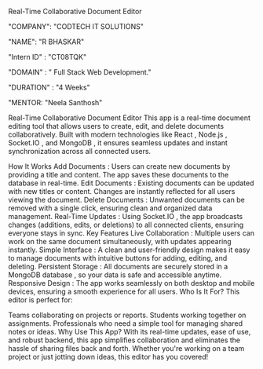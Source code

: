 Real-Time Collaborative Document Editor

"COMPANY": "CODTECH IT SOLUTIONS"

"NAME": "R BHASKAR"

"Intern ID" : "CT08TQK"

"DOMAIN" : " Full Stack Web Development."

"DURATION" : "4 Weeks"

"MENTOR: "Neela Santhosh"

Real-Time Collaborative Document Editor
This app is a real-time document editing tool that allows users to create, edit, and delete documents collaboratively. Built with modern technologies like React , Node.js , Socket.IO , and MongoDB , it ensures seamless updates and instant synchronization across all connected users.

How It Works
Add Documents : Users can create new documents by providing a title and content. The app saves these documents to the database in real-time.
Edit Documents : Existing documents can be updated with new titles or content. Changes are instantly reflected for all users viewing the document.
Delete Documents : Unwanted documents can be removed with a single click, ensuring clean and organized data management.
Real-Time Updates : Using Socket.IO , the app broadcasts changes (additions, edits, or deletions) to all connected clients, ensuring everyone stays in sync.
Key Features
Live Collaboration : Multiple users can work on the same document simultaneously, with updates appearing instantly.
Simple Interface : A clean and user-friendly design makes it easy to manage documents with intuitive buttons for adding, editing, and deleting.
Persistent Storage : All documents are securely stored in a MongoDB database , so your data is safe and accessible anytime.
Responsive Design : The app works seamlessly on both desktop and mobile devices, ensuring a smooth experience for all users.
Who Is It For?
This editor is perfect for:

Teams collaborating on projects or reports.
Students working together on assignments.
Professionals who need a simple tool for managing shared notes or ideas.
Why Use This App?
With its real-time updates, ease of use, and robust backend, this app simplifies collaboration and eliminates the hassle of sharing files back and forth. Whether you're working on a team project or just jotting down ideas, this editor has you covered!
